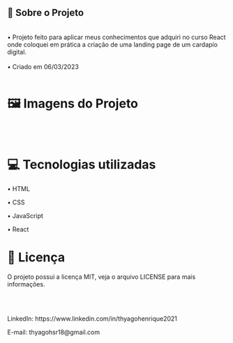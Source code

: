 <h2>📄 Sobre o Projeto</h2>
<br>
• Projeto feito para aplicar meus conhecimentos que adquiri no curso React onde coloquei em prática a criação de uma landing page de um cardapío digital.
<br><br>
• Criado em 06/03/2023
<br><br>
<h1>🖼️ Imagens do Projeto </h1>


<br><br>
<h1>💻 Tecnologias utilizadas</h1>
<p>• HTML</p>
<p>• CSS</p>
<p>• JavaScript</p>
<p>• React</p>
<h1>📝 Licença </h1>
<p>O projeto possui a licença MIT, veja o arquivo LICENSE para mais informações.</p>
<br><br>
<p>LinkedIn: https://www.linkedin.com/in/thyagohenrique2021</p>
<p>E-mail: thyagohsr18@gmail.com</p>
